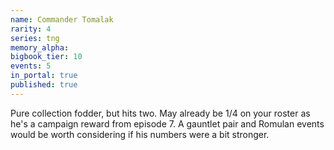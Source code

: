 ```yaml
---
name: Commander Tomalak
rarity: 4
series: tng
memory_alpha:
bigbook_tier: 10
events: 5
in_portal: true
published: true
---
```


Pure collection fodder, but hits two. May already be 1/4 on your roster as he's a campaign reward from episode 7. A gauntlet pair and Romulan events would be worth considering if his numbers were a bit stronger.
